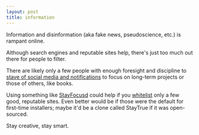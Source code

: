 ```yaml
---
layout: post
title: information
---
```


Information 
and disinformation (aka fake news, pseudoscience, etc.) 
is rampant online.

Although search engines and reputable sites help,
there's just too much out there for people to filter. 

There are likely 
only a few people 
with enough foresight and discipline 
to [stave of social media and notifications](https://humanetech.com/resources/take-control/)
to focus on long-term projects or those of others, like books. 

Using something like 
[StayFocusd](https://chrome.google.com/webstore/detail/stayfocusd/laankejkbhbdhmipfmgcngdelahlfoji)
could help if you 
[whitelist](https://en.wikipedia.org/wiki/Whitelisting)
only a few good, reputable sites. 
Even better would be if those were the default for first-time installers;
maybe it'd be a clone called StayTrue if it was open-sourced.

[//]: # (perhaps insert a starting export config for StayFocusd that does this.)

Stay creative, stay smart. 

